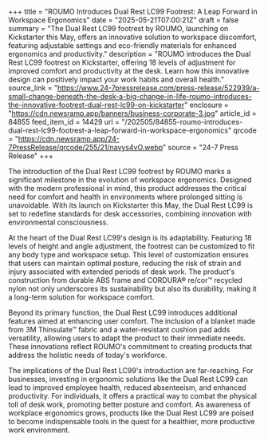 +++
title = "ROUMO Introduces Dual Rest LC99 Footrest: A Leap Forward in Workspace Ergonomics"
date = "2025-05-21T07:00:21Z"
draft = false
summary = "The Dual Rest LC99 footrest by ROUMO, launching on Kickstarter this May, offers an innovative solution to workspace discomfort, featuring adjustable settings and eco-friendly materials for enhanced ergonomics and productivity."
description = "ROUMO introduces the Dual Rest LC99 footrest on Kickstarter, offering 18 levels of adjustment for improved comfort and productivity at the desk. Learn how this innovative design can positively impact your work habits and overall health."
source_link = "https://www.24-7pressrelease.com/press-release/522939/a-small-change-beneath-the-desk-a-big-change-in-life-roumo-introduces-the-innovative-footrest-dual-rest-lc99-on-kickstarter"
enclosure = "https://cdn.newsramp.app/banners/business-corporate-3.jpg"
article_id = 84855
feed_item_id = 14429
url = "/202505/84855-roumo-introduces-dual-rest-lc99-footrest-a-leap-forward-in-workspace-ergonomics"
qrcode = "https://cdn.newsramp.app/24-7PressRelease/qrcode/255/21/navys4vO.webp"
source = "24-7 Press Release"
+++

<p>The introduction of the Dual Rest LC99 footrest by ROUMO marks a significant milestone in the evolution of workspace ergonomics. Designed with the modern professional in mind, this product addresses the critical need for comfort and health in environments where prolonged sitting is unavoidable. With its launch on Kickstarter this May, the Dual Rest LC99 is set to redefine standards for desk accessories, combining innovation with environmental consciousness.</p><p>At the heart of the Dual Rest LC99's design is its adaptability. Featuring 18 levels of height and angle adjustment, the footrest can be customized to fit any body type and workspace setup. This level of customization ensures that users can maintain optimal posture, reducing the risk of strain and injury associated with extended periods of desk work. The product's construction from durable ABS frame and CORDURA® re/cor™ recycled nylon not only underscores its sustainability but also its durability, making it a long-term solution for workspace comfort.</p><p>Beyond its primary function, the Dual Rest LC99 introduces additional features aimed at enhancing user comfort. The inclusion of a blanket made from 3M Thinsulate™ fabric and a water-resistant cushion pad adds versatility, allowing users to adapt the product to their immediate needs. These innovations reflect ROUMO's commitment to creating products that address the holistic needs of today's workforce.</p><p>The implications of the Dual Rest LC99's introduction are far-reaching. For businesses, investing in ergonomic solutions like the Dual Rest LC99 can lead to improved employee health, reduced absenteeism, and enhanced productivity. For individuals, it offers a practical way to combat the physical toll of desk work, promoting better posture and comfort. As awareness of workplace ergonomics grows, products like the Dual Rest LC99 are poised to become indispensable tools in the quest for a healthier, more productive work environment.</p>